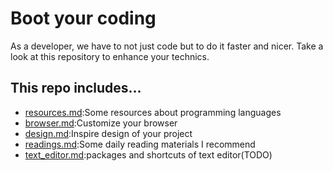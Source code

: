 # Boot your coding

As a developer, we have to not just code but to do it faster and nicer.
Take a look at this repository to enhance your technics.

## This repo includes...
* [resources.md](./resources.md):Some resources about programming languages
* [browser.md](./browser.md):Customize your browser
* [design.md](./design.md):Inspire design of your project
* [readings.md](./readings.md):Some daily reading materials I recommend
* [text_editor.md](#):packages and shortcuts of text editor(TODO)
